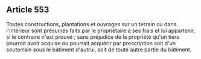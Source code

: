 Article 553
----
Toutes constructions, plantations et ouvrages sur un terrain ou dans l'intérieur
sont présumés faits par le propriétaire à ses frais et lui appartenir, si le
contraire n'est prouvé ; sans préjudice de la propriété qu'un tiers pourrait
avoir acquise ou pourrait acquérir par prescription soit d'un souterrain sous le
bâtiment d'autrui, soit de toute autre partie du bâtiment.
